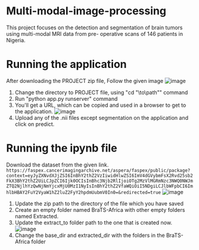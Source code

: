 # Multi-modal-image-processing
This project focuses on the detection and segmentation of brain tumors using multi-modal MRI data from pre- operative scans of 146 patients in Nigeria.
# Running the application
After downloading the PROJECT zip file, Follow the given image
![image](https://github.com/user-attachments/assets/5d664576-b685-47fa-87f3-593ce2e6e3cb)
1. Change the directory to PROJECT file, using "cd "\to\path"" command
2. Run "python app.py runserver" command
3. You'll get a URL, which can be copied and used in a browser to get to the application.
![image](https://github.com/user-attachments/assets/d0524912-ffb0-4c5f-acff-bffb3a0fca62)
4. Upload any of the .nii files except segmentation on the application and click on predict.

# Running the ipynb file
Download the dataset from the given link.
`https://faspex.cancerimagingarchive.net/aspera/faspex/public/package?context=eyJyZXNvdXJjZSI6InBhY2thZ2VzIiwidHlwZSI6ImV4dGVybmFsX2Rvd25sb2FkX3BhY2thZ2UiLCJpZCI6Ijk0OCIsInBhc3Njb2RlIjoiOTg2MzVlMGRmNzc3NWQ0NWJmZTQ2NjlhYzQwNjNmYjcxMjU0MzI1NyIsInBhY2thZ2VfaWQiOiI5NDgiLCJlbWFpbCI6ImhlbHBAY2FuY2VyaW1hZ2luZ2FyY2hpdmUubmV0In0=&redirected=true`
![image](https://github.com/user-attachments/assets/a3a4cc7b-dd19-4753-9c15-b67ff310fbba)
1. Update the zip path to the directory of the file which you have saved
2. Create an empty folder named BraTS-Africa with other empty folders named Extracted.
3. Update the extract_to folder path to the one that is created now.
![image](https://github.com/user-attachments/assets/8ec3d399-25e5-480e-8be6-44cf0736ba55)
4. Change the base_dir and extracted_dir with the folders in the BraTS-Africa folder
